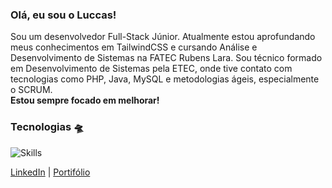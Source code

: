 ### Olá, eu sou o Luccas!
Sou um desenvolvedor Full-Stack Júnior. Atualmente estou aprofundando meus conhecimentos em TailwindCSS e cursando Análise e Desenvolvimento de Sistemas na FATEC Rubens Lara. Sou técnico formado em Desenvolvimento de Sistemas pela ETEC, onde tive contato com tecnologias como PHP, Java, MySQL e metodologias ágeis, especialmente o SCRUM.<br> **Estou sempre focado em melhorar!** <br>

### Tecnologias 🛸
![Skills](https://skillicons.dev/icons?i=html,css,js,react,nodejs,vite,python,php,postgres,git)


[LinkedIn](https://www.linkedin.com/in/davttiw) |
[Portifólio](https://davittiw.vercel.app/)
